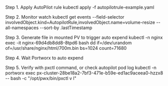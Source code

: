 Step 1. Apply AutoPilot rule
kubectl apply -f autopilotrule-example.yaml
 
Step 2. Monitor
watch kubectl get events --field-selector involvedObject.kind=AutopilotRule,involvedObject.name=volume-resize --all-namespaces --sort-by .lastTimestamp
 
Step 3. Generate file in mounted PV to trigger auto expend
kubectl -n nginx exec -it nginx-69d4db8dd8-8tpd6 bash
dd if=/dev/urandom of=/usr/share/nginx/html/700m.bin bs=1024 count=71680
 
Step 4. Wait Portworx to auto expend
 
Step 5. Verify with pxctl command, or check autopilot pod log
kubectl -n portworx exec px-cluster-28be18a2-7bf3-471e-b59e-ed1ac9aceea0-hzzx8 -- bash -c "/opt/pwx/bin/pxctl v l"

